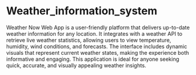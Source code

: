 # Weather_information_system
Weather Now Web App is a user-friendly platform that delivers up-to-date weather information for any location. It integrates with a weather API to retrieve live weather statistics, allowing users to view temperature, humidity, wind conditions, and forecasts. The interface includes dynamic visuals that represent current weather states, making the experience both informative and engaging. This application is ideal for anyone seeking quick, accurate, and visually appealing weather insights.
